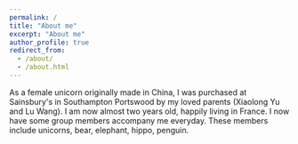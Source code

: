 ```yaml
---
permalink: /
title: "About me"
excerpt: "About me"
author_profile: true
redirect_from: 
  - /about/
  - /about.html
---
```



As a female unicorn originally made in China, I was purchased at Sainsbury's in Southampton Portswood by my loved parents (Xiaolong Yu and Lu Wang). I am now almost two years old, happily living in France. I now have some group members accompany me everyday. These members include unicorns, bear, elephant, hippo, penguin. 
